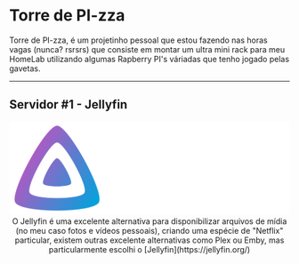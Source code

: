 # Torre de PI-zza

Torre de PI-zza, é um projetinho pessoal que estou fazendo nas horas vagas (nunca? rsrsrs) que consiste em montar um ultra mini rack para meu HomeLab utilizando algumas Rapberry PI's váriadas que tenho jogado pelas gavetas.

---

## Servidor #1 - Jellyfin
<p align="center">
<img alt="Jellyfin" src="https://raw.githubusercontent.com/RPocas/torre-de-pizza/main/Img/Jellyfin.svg"/>
<br/>
O Jellyfin é uma excelente alternativa para disponibilizar arquivos de mídia (no meu caso fotos e vídeos pessoais), criando uma espécie de "Netflix" particular, existem outras excelente alternativas como Plex ou Emby, mas particularmente escolhi o [Jellyfin](https://jellyfin.org/)